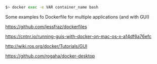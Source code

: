 ``` bash
$> docker exec -e VAR container_name bash
```

Some examples fo Dockerfile for multiple applications (and with GUI)

https://github.com/jessfraz/dockerfiles

https://cntnr.io/running-guis-with-docker-on-mac-os-x-a14df6a76efc

http://wiki.ros.org/docker/Tutorials/GUI

https://github.com/rogaha/docker-desktop